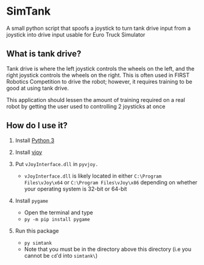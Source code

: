 # SimTank

A small python script that spoofs a joystick to turn tank drive input from a joystick into drive input usable for Euro Truck Simulator

## What is tank drive?

Tank drive is where the left joystick controls the wheels on the left, and the right joystick controls the wheels on the right. This is often used in FIRST Robotics Competition to drive the robot; however, it requires training to be good at using tank drive.

This application should lessen the amount of training required on a real robot by getting the user used to controlling 2 joysticks at once

## How do I use it?

1. Install [Python 3](https://www.python.org/downloads/)

1. Install [vjoy](http://vjoystick.sourceforge.net/site/index.php/download-a-install/download)

1. Put `vJoyInterface.dll` in `pyvjoy.`

    * `vJoyInterface.dll` is likely located in either `C:\Program Files\vJoy\x64` or `C:\Program Files\vJoy\x86` depending on whether your operating system is 32-bit or 64-bit

1. Install `pygame`

    * Open the terminal and type
    * `py -m pip install pygame`

1. Run this package

    * `py simtank`
    * Note that you must be in the directory above this directory (i.e you cannot be `cd`'d into `simtank\`)